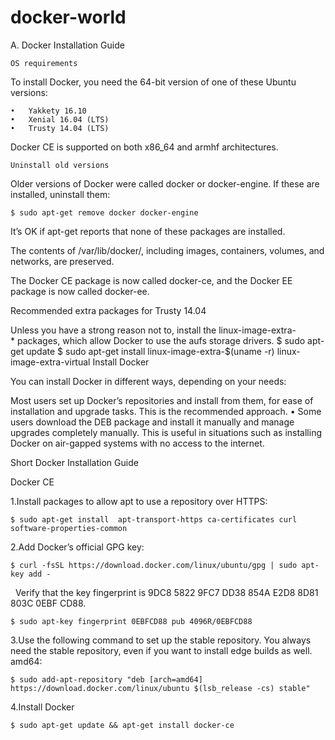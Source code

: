 
# docker-world
A. Docker Installation Guide
	
	OS requirements

To install Docker, you need the 64-bit version of one of these Ubuntu versions:

	•	Yakkety 16.10
	•	Xenial 16.04 (LTS)
	•	Trusty 14.04 (LTS)
	
Docker CE is supported on both x86_64 and armhf architectures.

	Uninstall old versions

Older versions of Docker were called docker or docker-engine. If these are installed, uninstall them:

	$ sudo apt-get remove docker docker-engine

It’s OK if apt-get reports that none of these packages are installed.

The contents of /var/lib/docker/, including images, containers, volumes, and networks, are preserved. 

The Docker CE package is now called docker-ce, and the Docker EE package is now called docker-ee.

Recommended extra packages for Trusty 14.04

Unless you have a strong reason not to, install the linux-image-extra-* packages, which allow Docker to use the aufs storage drivers.
	$ sudo apt-get update
	$ sudo apt-get install linux-image-extra-$(uname -r) linux-image-extra-virtual
Install Docker

You can install Docker in different ways, depending on your needs:

Most users set up Docker’s repositories and install from them, for ease of installation and upgrade tasks. This is the recommended approach.
•	Some users download the DEB package and install it manually and manage upgrades completely manually. This is useful in situations such as installing Docker on air-gapped systems with no access to the internet.

Short Docker Installation Guide

Docker CE 

1.Install packages to allow apt to use a repository over HTTPS: 

	$ sudo apt-get install  apt-transport-https ca-certificates curl software-properties-common 
	
2.Add Docker’s official GPG key: 
	
	$ curl -fsSL https://download.docker.com/linux/ubuntu/gpg | sudo apt-key add -
 
 Verify that the key fingerprint is 9DC8 5822 9FC7 DD38 854A E2D8 8D81 803C 0EBF CD88. 

	$ sudo apt-key fingerprint 0EBFCD88 pub 4096R/0EBFCD88 

3.Use the following command to set up the stable repository. You always need the stable repository, even if you want to install edge builds as well. 
amd64: 

	$ sudo add-apt-repository "deb [arch=amd64] https://download.docker.com/linux/ubuntu $(lsb_release -cs) stable"

4.Install Docker 

	$ sudo apt-get update && apt-get install docker-ce

